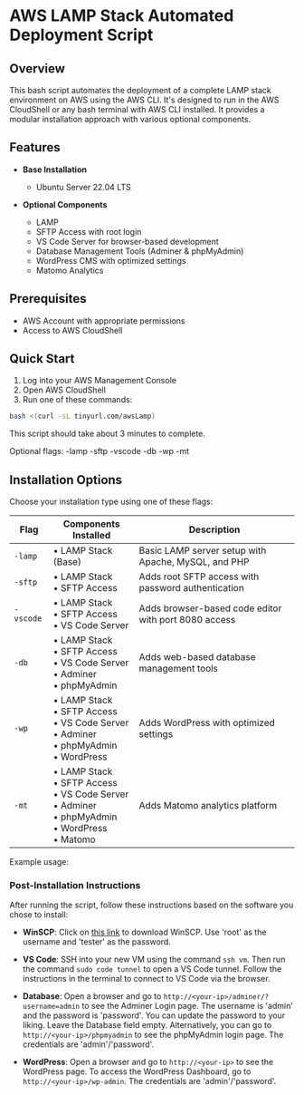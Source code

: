 # AWS LAMP Stack Automated Deployment Script

## Overview
This bash script automates the deployment of a complete LAMP stack environment on AWS using the AWS CLI. It's designed to run in the AWS CloudShell or any bash terminal with AWS CLI installed. It provides a modular installation approach with various optional components.

## Features
- **Base Installation**
  - Ubuntu Server 22.04 LTS

- **Optional Components**
  - LAMP
  - SFTP Access with root login
  - VS Code Server for browser-based development
  - Database Management Tools (Adminer & phpMyAdmin)
  - WordPress CMS with optimized settings
  - Matomo Analytics

## Prerequisites
- AWS Account with appropriate permissions
- Access to AWS CloudShell

## Quick Start
1. Log into your AWS Management Console
2. Open AWS CloudShell
3. Run one of these commands:

```bash
bash <(curl -sL tinyurl.com/awsLamp)
```

This script should take about 3 minutes to complete.

Optional flags: -lamp -sftp -vscode -db -wp -mt

## Installation Options

Choose your installation type using one of these flags:

| Flag | Components Installed | Description |
|------|---------------------|-------------|
| `-lamp` | • LAMP Stack (Base) | Basic LAMP server setup with Apache, MySQL, and PHP |
| `-sftp` | • LAMP Stack<br>• SFTP Access | Adds root SFTP access with password authentication |
| `-vscode` | • LAMP Stack<br>• SFTP Access<br>• VS Code Server | Adds browser-based code editor with port 8080 access |
| `-db` | • LAMP Stack<br>• SFTP Access<br>• VS Code Server<br>• Adminer<br>• phpMyAdmin | Adds web-based database management tools |
| `-wp` | • LAMP Stack<br>• SFTP Access<br>• VS Code Server<br>• Adminer<br>• phpMyAdmin<br>• WordPress | Adds WordPress with optimized settings |
| `-mt` | • LAMP Stack<br>• SFTP Access<br>• VS Code Server<br>• Adminer<br>• phpMyAdmin<br>• WordPress<br>• Matomo | Adds Matomo analytics platform |

Example usage:

### Post-Installation Instructions

After running the script, follow these instructions based on the software you chose to install:

- **WinSCP**: Click on [this link](https://dcus.short.gy/downloadWinSCP) to download WinSCP. Use 'root' as the username and 'tester' as the password.

- **VS Code**: SSH into your new VM using the command `ssh vm`. Then run the command `sudo code tunnel` to open a VS Code tunnel. Follow the instructions in the terminal to connect to VS Code via the browser.

- **Database**: Open a browser and go to `http://<your-ip>/adminer/?username=admin` to see the Adminer Login page. The username is 'admin' and the password is 'password'. You can update the password to your liking. Leave the Database field empty. Alternatively, you can go to `http://<your-ip>/phpmyadmin` to see the phpMyAdmin login page. The credentials are 'admin'/'password'.

- **WordPress**: Open a browser and go to `http://<your-ip>` to see the WordPress page. To access the WordPress Dashboard, go to `http://<your-ip>/wp-admin`. The credentials are 'admin'/'password'.

